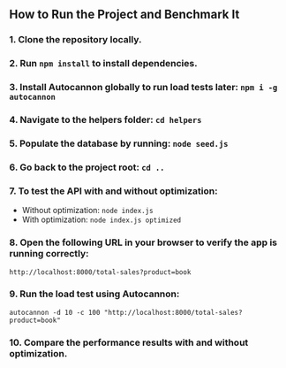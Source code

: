 ## How to Run the Project and Benchmark It

### 1. Clone the repository locally.

### 2. Run ```npm install``` to install dependencies.

### 3. Install Autocannon globally to run load tests later: ```npm i -g autocannon```

### 4. Navigate to the helpers folder: ```cd helpers```

### 5. Populate the database by running: ```node seed.js```

### 6. Go back to the project root: ```cd ..```

### 7. To test the API with and without optimization:
  -  Without optimization: ```node index.js```
  -  With optimization: ```node index.js optimized```

### 8. Open the following URL in your browser to verify the app is running correctly:
```http://localhost:8000/total-sales?product=book```

### 9. Run the load test using Autocannon:
```autocannon -d 10 -c 100 "http://localhost:8000/total-sales?product=book"```

### 10. Compare the performance results with and without optimization.
